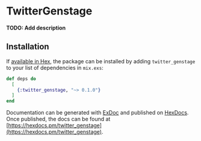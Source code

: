 # TwitterGenstage

**TODO: Add description**

## Installation

If [available in Hex](https://hex.pm/docs/publish), the package can be installed
by adding `twitter_genstage` to your list of dependencies in `mix.exs`:

```elixir
def deps do
  [
    {:twitter_genstage, "~> 0.1.0"}
  ]
end
```

Documentation can be generated with [ExDoc](https://github.com/elixir-lang/ex_doc)
and published on [HexDocs](https://hexdocs.pm). Once published, the docs can
be found at [https://hexdocs.pm/twitter_genstage](https://hexdocs.pm/twitter_genstage).

